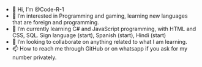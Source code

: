 - 👋 Hi, I’m @Code-R-1
- 👀 I’m interested in Programming and gaming, learning new languages that are foreign and programming.
- 🌱 I’m currently learning C# and JavaScript programming, with HTML and CSS, SQL. Sign language (start), Spanish (start), Hindi (start)
- 💞️ I’m looking to collaborate on anything related to what I am learning.
- 📫 How to reach me through GitHub or on whatsapp if you ask for my number privately.

<!---
Code-R-1/Code-R-1 is a ✨ special ✨ repository because its `README.md` (this file) appears on your GitHub profile.
You can click the Preview link to take a look at your changes.
--->
